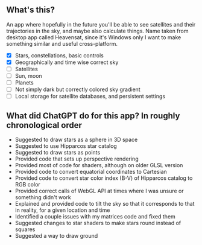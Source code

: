## What's this?

An app where hopefully in the future you'll be able to see satellites and their trajectories in the sky, and maybe also calculate things. Name taken from desktop app called Heavensat, since it's Windows only I want to make something similar and useful cross-platform.

- [x] Stars, constellations, basic controls
- [x] Geographically and time wise correct sky
- [ ] Satellites
- [ ] Sun, moon
- [ ] Planets
- [ ] Not simply dark but correctly colored sky gradient
- [ ] Local storage for satellite databases, and persistent settings

## What did ChatGPT do for this app? In roughly chronological order
- Suggested to draw stars as a sphere in 3D space
- Suggested to use Hipparcos star catalog
- Suggested to draw stars as points
- Provided code that sets up perspective rendering
- Provided most of code for shaders, although on older GLSL version
- Provided code to convert equatorial coordinates to Cartesian
- Provided code to convert star color index (B-V) of Hipparcos catalog to RGB color
- Provided correct calls of WebGL API at times where I was unsure or something didn't work
- Explained and provided code to tilt the sky so that it corresponds to that in reality, for a given location and time
- Identified a couple issues with my matrices code and fixed them
- Suggested changes to star shaders to make stars round instead of squares
- Suggested a way to draw ground
